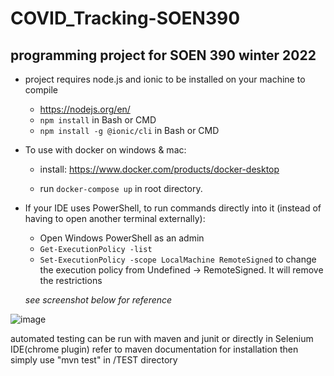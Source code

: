 # COVID_Tracking-SOEN390
## programming project for SOEN 390 winter 2022

- project requires node.js and ionic to be installed on your machine to compile
  - https://nodejs.org/en/
  - `npm install`
in Bash or CMD
  - `npm install -g @ionic/cli`
in Bash or CMD


- To use with docker on windows & mac:
  - install: https://www.docker.com/products/docker-desktop

  - run
`docker-compose up`
in root directory.

- If your IDE uses PowerShell, to run commands directly into it (instead of having to open another terminal externally):
  - Open Windows PowerShell as an admin
  - `Get-ExecutionPolicy -list` 
  - `Set-ExecutionPolicy -scope LocalMachine RemoteSigned` to change the execution policy from Undefined -> RemoteSigned. It will remove the restrictions
  
  *see screenshot below for reference*
  
![image](https://user-images.githubusercontent.com/78240268/155800502-54ef1501-3548-4f22-9e74-efdf8d7e628f.png)

automated testing can be run with maven and junit or directly in Selenium IDE(chrome plugin)
refer to maven documentation for installation then simply use "mvn test" in /TEST directory
